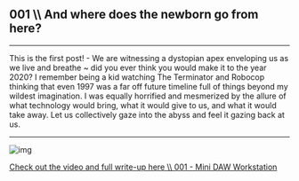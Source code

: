 ## 001 \\\ And where does the newborn go from here?

----------------------------------------------------------------------

This is the first post! - We are witnessing a dystopian apex enveloping us as we live and breathe ~ did you ever think you would make it to the year 2020? I remember being a kid watching The Terminator and Robocop thinking that even 1997 was a far off future timeline full of things beyond my wildest imagination. I was equally horrified and mesmerized by the allure of what technology would bring, what it would give to us, and what it would take away. Let us collectively gaze into the abyss and feel it gazing back at us. 

----------------------------------------------------------------------

![img](https://hightech-lowlife.github.io/projects/001_mini_beast/03_case.jpg)

[Check out the video and full write-up here \\\ 001 - Mini DAW Workstation](https://hightech-lowlife.github.io/projects/001_mini_beast/001_mini_beast)
